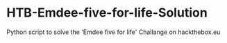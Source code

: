 # HTB-Emdee-five-for-life-Solution
Python script to solve the 'Emdee five for life' Challange on hackthebox.eu
